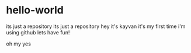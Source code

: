# hello-world
its just a repository
its just a repository hey it's kayvan it's my first time i'm using github lets have fun!
 
 oh my yes
